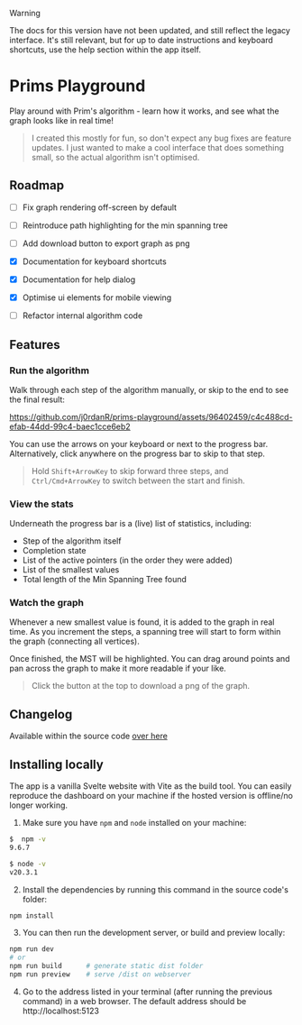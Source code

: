> [!WARNING]
> The docs for this version have not been updated, and still reflect the legacy interface. It's still relevant, but for up to date instructions and keyboard shortcuts, use the help section within the app itself.


# Prims Playground

Play around with Prim's algorithm - learn how it works, and see what the graph looks like in real time!

> I created this mostly for fun, so don't expect any bug fixes are feature updates. I just wanted to make a cool interface that does something small, so the actual algorithm isn't optimised.


## Roadmap

- [ ] Fix graph rendering off-screen by default
- [ ] Reintroduce path highlighting for the min spanning tree
- [ ] Add download button to export graph as png
- [x] Documentation for keyboard shortcuts
- [x] Documentation for help dialog
- [x] Optimise ui elements for mobile viewing
- [ ] Refactor internal algorithm code


## Features

### Run the algorithm

Walk through each step of the algorithm manually, or skip to the end to see the final result:

https://github.com/j0rdanR/prims-playground/assets/96402459/c4c488cd-efab-44dd-99c4-baec1cce6eb2

You can use the arrows on your keyboard or next to the progress bar. Alternatively, click anywhere on the progress bar to skip to that step.

> Hold `Shift+ArrowKey` to skip forward three steps, and `Ctrl/Cmd+ArrowKey` to switch between the start and finish.


### View the stats

Underneath the progress bar is a (live) list of statistics, including:

- Step of the algorithm itself
- Completion state
- List of the active pointers (in the order they were added)
- List of the smallest values
- Total length of the Min Spanning Tree found


### Watch the graph

Whenever a new smallest value is found, it is added to the graph in real time. As you increment the steps, a spanning tree will start to form within the graph (connecting all vertices).

Once finished, the MST will be highlighted. You can drag around points and pan across the graph to make it more readable if your like.

> Click the button at the top to download a png of the graph.



## Changelog

Available within the source code [over here](https://github.com/j0rdanR/prims-playground/blob/main/CHANGELOG.md)



## Installing locally

The app is a vanilla Svelte website with Vite as the build tool. You can easily reproduce the dashboard on your machine if the hosted version is offline/no longer working.

1. Make sure you have `npm` and `node` installed on your machine:

```zsh
$  npm -v
9.6.7

$ node -v
v20.3.1
```

2. Install the dependencies by running this command in the source code's folder:

```zsh
npm install
```

3. You can then run the development server, or build and preview locally:

```zsh
npm run dev
# or
npm run build      # generate static dist folder
npm run preview    # serve /dist on webserver
```

4. Go to the address listed in your terminal (after running the previous command) in a web browser. The default address should be http://localhost:5123